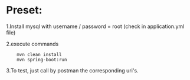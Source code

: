# Preset:
1.Install mysql with username / password = root (check in application.yml file)

2.execute commands

        mvn clean install
	    mvn spring-boot:run
     
3.To test, just call by postman the corresponding uri's.
